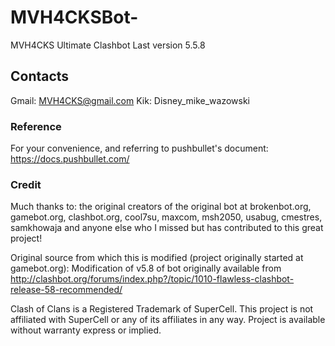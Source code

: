 # MVH4CKSBot-
MVH4CKS Ultimate Clashbot
Last version 5.5.8

## Contacts
Gmail: MVH4CKS@gmail.com
Kik: Disney_mike_wazowski

### Reference
For your convenience, and referring to pushbullet's document:
https://docs.pushbullet.com/

### Credit
Much thanks to: the original creators of the original bot at brokenbot.org, gamebot.org, clashbot.org, cool7su, maxcom, msh2050, usabug, cmestres, samkhowaja and anyone else who I missed but has contributed to this great project!

Original source from which this is modified (project originally started at gamebot.org):
Modification of v5.8 of bot originally available from http://clashbot.org/forums/index.php?/topic/1010-flawless-clashbot-release-58-recommended/

Clash of Clans is a Registered Trademark of SuperCell. This project is not affiliated with SuperCell or any of its affiliates in any way. Project is available without warranty express or implied.

